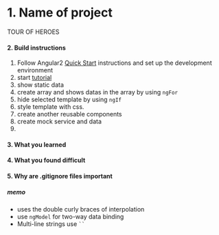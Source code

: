 # 1. Name of project
  TOUR OF HEROES
#### 2. Build instructions
  1. Follow Angular2 [Quick Start](https://angular.io/docs/ts/latest/quickstart.html) instructions and set up the development environment
  2. start [tutorial](https://angular.io/docs/ts/latest/tutorial/toh-pt1.html)
  3. show static data
  4. create array and shows datas in the array by using `ngFor`
  5. hide selected template by using `ngIf`
  6. style template with css.
  7. create another reusable components
  8. create mock service and data
  9.

#### 3. What you learned
#### 4. What you found difficult
#### 5. Why are .gitignore files important

##### memo
* uses the double curly braces of interpolation
* use `ngModel` for two-way data binding
* Multi-line strings use ` `` `
